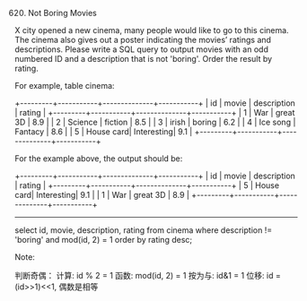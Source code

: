 620. Not Boring Movies

X city opened a new cinema, many people would like to go to this cinema. The cinema also gives out a poster indicating the movies’ ratings and descriptions.
Please write a SQL query to output movies with an odd numbered ID and a description that is not 'boring'. Order the result by rating.

 

For example, table cinema:

+---------+-----------+--------------+-----------+
|   id    | movie     |  description |  rating   |
+---------+-----------+--------------+-----------+
|   1     | War       |   great 3D   |   8.9     |
|   2     | Science   |   fiction    |   8.5     |
|   3     | irish     |   boring     |   6.2     |
|   4     | Ice song  |   Fantacy    |   8.6     |
|   5     | House card|   Interesting|   9.1     |
+---------+-----------+--------------+-----------+

For the example above, the output should be:

+---------+-----------+--------------+-----------+
|   id    | movie     |  description |  rating   |
+---------+-----------+--------------+-----------+
|   5     | House card|   Interesting|   9.1     |
|   1     | War       |   great 3D   |   8.9     |
+---------+-----------+--------------+-----------+
 
------------------------------------------------------------------------------------------------

select id, movie, description, rating
from cinema
where description != 'boring' and mod(id, 2) = 1
order by rating desc;

Note: 

判断奇偶：
	计算: id % 2 = 1
    函数: mod(id, 2) = 1
    按为与: id&1 = 1
    位移: id = (id>>1)<<1, 偶数是相等
